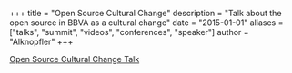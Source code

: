 
+++
title = "Open Source Cultural Change"
description = "Talk about the open source in BBVA as a cultural change"
date = "2015-01-01"
aliases = ["talks", "summit", "videos", "conferences", "speaker"]
author = "Alknopfler"
+++




[Open Source Cultural Change Talk](https://www.bbvaapimarket.com/en/api-world/open-source-cultural-change/)
